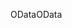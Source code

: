 <span data-ttu-id="69fbb-101">OData</span><span class="sxs-lookup"><span data-stu-id="69fbb-101">OData</span></span>